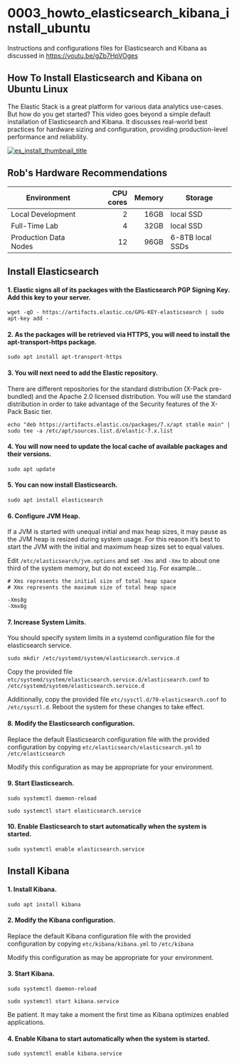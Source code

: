 # 0003_howto_elasticsearch_kibana_install_ubuntu
Instructions and configurations files for Elasticsearch and Kibana as discussed in https://youtu.be/gZb7HpVOges

## How To Install Elasticsearch and Kibana on Ubuntu Linux

The Elastic Stack is a great platform for various data analytics use-cases. But how do you get started? This video goes beyond a simple default installation of Elasticsearch and Kibana. It discusses real-world best practices for hardware sizing and configuration, providing production-level performance and reliability.

[![es_install_thumbnail_title](https://user-images.githubusercontent.com/10326954/75766188-0668a480-5d41-11ea-96d6-1c0e2aeba02b.png)](https://youtu.be/gZb7HpVOges)

## Rob's Hardware Recommendations

Environment | CPU cores | Memory | Storage
--- | ---:| ---:| ---
Local Development | 2 | 16GB | local SSD
Full-Time Lab | 4 | 32GB | local SSD
Production Data Nodes | 12 | 96GB | 6-8TB local SSDs

## 



## Install Elasticsearch

#### 1. Elastic signs all of its packages with the Elasticsearch PGP Signing Key. Add this key to your server.

```
wget -qO - https://artifacts.elastic.co/GPG-KEY-elasticsearch | sudo apt-key add -
```

#### 2. As the packages will be retrieved via HTTPS, you will need to install the apt-transport-https package.

```
sudo apt install apt-transport-https
```

#### 3. You will next need to add the Elastic repository.

There are different repositories for the standard distribution (X-Pack pre-bundled) and the Apache 2.0 licensed distribution. You will use the standard distribution in order to take advantage of the Security features of the X-Pack Basic tier.

```
echo "deb https://artifacts.elastic.co/packages/7.x/apt stable main" | sudo tee -a /etc/apt/sources.list.d/elastic-7.x.list
```

#### 4. You will now need to update the local cache of available packages and their versions.

```
sudo apt update
```

#### 5. You can now install Elasticsearch.

```
sudo apt install elasticsearch
```

#### 6. Configure JVM Heap.

If a JVM is started with unequal initial and max heap sizes, it may pause as the JVM heap is resized during system usage. For this reason it’s best to start the JVM with the initial and maximum heap sizes set to equal values.

Edit `/etc/elasticsearch/jvm.options` and set `-Xms` and `-Xmx` to about one third of the system memory, but do not exceed `31g`. For example...

```
# Xms represents the initial size of total heap space
# Xmx represents the maximum size of total heap space

-Xms8g
-Xmx8g
```

#### 7. Increase System Limits.

You should specify system limits in a systemd configuration file for the elasticsearch service.

```
sudo mkdir /etc/systemd/system/elasticsearch.service.d
```

Copy the provided file `etc/systemd/system/elasticsearch.service.d/elasticsearch.conf` to `/etc/systemd/system/elasticsearch.service.d`

Additionally, copy the provided file `etc/sysctl.d/70-elasticsearch.conf` to `/etc/sysctl.d`. Reboot the system for these changes to take effect.

#### 8. Modify the Elasticsearch configuration.

Replace the default Elasticsearch configuration file with the provided configuration by copying `etc/elasticsearch/elasticsearch.yml` to `/etc/elasticsearch`

Modify this configuration as may be appropriate for your environment.

#### 9. Start Elasticsearch.

```
sudo systemctl daemon-reload
```

```
sudo systemctl start elasticsearch.service
```

#### 10. Enable Elasticsearch to start automatically when the system is started.

```
sudo systemctl enable elasticsearch.service
```

## Install Kibana

#### 1. Install Kibana.

```
sudo apt install kibana
```

#### 2. Modify the Kibana configuration.

Replace the default Kibana configuration file with the provided configuration by copying `etc/kibana/kibana.yml` to `/etc/kibana`

Modify this configuration as may be appropriate for your environment.

#### 3. Start Kibana.

```
sudo systemctl daemon-reload
```

```
sudo systemctl start kibana.service
```

Be patient. It may take a moment the first time as Kibana optimizes enabled applications.

#### 4. Enable Kibana to start automatically when the system is started.

```
sudo systemctl enable kibana.service
```
